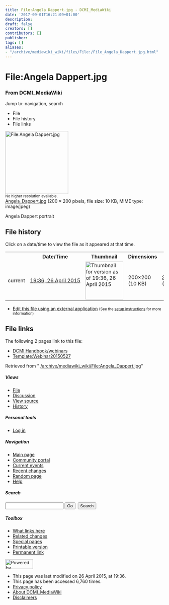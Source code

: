 ```yaml
---
title: File:Angela Dappert.jpg - DCMI_MediaWiki
date: '2017-09-01T16:21:09+01:00'
description: 
draft: false
creators: []
contributors: []
publisher: 
tags: []
aliases:
- "/archive/mediawiki_wiki/files/File:/File_Angela_Dappert.jpg.html"
---
```


<a id="top"></a>
# File:Angela Dappert.jpg

### From DCMI\_MediaWiki

Jump to: navigation, search
<!-- start content -->
- File
- File history
- File links

 [<img alt="File:Angela Dappert.jpg" src="/images/0/07/Angela_Dappert.jpg" width="200" height="200">](/archive/mediawiki_wiki/files/Angela_Dappert.jpg)  
<small>No higher resolution available.</small>  
 [Angela\_Dappert.jpg](/images/0/07/Angela_Dappert.jpg)‎ (200 × 200 pixels, file size: 10 KB, MIME type: image/jpeg)

Angela Dappert portrait

<!-- 
NewPP limit report
Preprocessor node count: 1/1000000
Post-expand include size: 0/2097152 bytes
Template argument size: 0/2097152 bytes
Expensive parser function count: 0/100
-->
## File history

Click on a date/time to view the file as it appeared at that time.

<table class="wikitable filehistory">
  <tr>
    <td></td>
    <th>Date/Time</th>
    <th>Thumbnail</th>
    <th>Dimensions</th>
    <th>User</th>
    <th>Comment</th>
  </tr>
  <tr>
    <td>current</td>
    <td class="filehistory-selected" style="white-space: nowrap;"><a href="/archive/mediawiki_wiki/files/Angela_Dappert.jpg">19:36, 26 April 2015</a></td>
    <td><a href="/images/0/07/Angela_Dappert.jpg"><img alt="Thumbnail for version as of 19:36, 26 April 2015" src="/images/0/07/Angela_Dappert.jpg" width="120" height="120"></a></td>
    <td>200×200 <span style="white-space: nowrap;">(10 KB)</span>
    </td>
    <td>
      <a href="/index.php?title=User:StuartSutton&amp;action=edit&amp;redlink=1" class="new mw-userlink" title="User:StuartSutton (page does not exist)">StuartSutton</a> <span style="white-space: nowrap;"> <span class="mw-usertoollinks">(<a href="/index.php?title=User_talk:StuartSutton&amp;action=edit&amp;redlink=1" class="new" title="User talk:StuartSutton (page does not exist)">Talk</a> | <a href="/index.php/Special:Contributions/StuartSutton" title="Special:Contributions/StuartSutton">contribs</a>)</span></span>
    </td>
    <td> <span class="comment">(Angela Dappert portrait)</span>
    </td>
  </tr>
</table>

  

- [Edit this file using an external application](/index.php?title=File:Angela_Dappert.jpg&action=edit&externaledit=true&mode=file "File:Angela Dappert.jpg") <small>(See the <a href="http://www.mediawiki.org/wiki/Manual:External_editors" class="external text" rel="nofollow">setup instructions</a> for more information)</small>

## File links

The following 2 pages link to this file:

- [DCMI Handbook/webinars](/index.php/DCMI_Handbook/webinars "DCMI Handbook/webinars")
- [Template:Webinar20150527](/index.php/Template:Webinar20150527 "Template:Webinar20150527")

Retrieved from " [/archive/mediawiki_wiki/File:Angela\_Dappert.jpg](/archive/mediawiki_wiki/files/File:/File:Angela_Dappert.jpg.html)"

<!-- end content -->

##### Views

- [File](/archive/mediawiki_wiki/files/File:/File:Angela_Dappert.jpg.html "View the file page [c]")
- [Discussion](/index.php?title=File_talk:Angela_Dappert.jpg&action=edit&redlink=1 "Discussion about the content page [t]")
- [View source](/index.php?title=File:Angela_Dappert.jpg&action=edit "This page is protected.
You can view its source [e]")
- [History](/index.php?title=File:Angela_Dappert.jpg&action=history "Past revisions of this page [h]")

##### Personal tools

- [Log in](/index.php?title=Special:UserLogin&returnto=File:Angela_Dappert.jpg "You are encouraged to log in; however, it is not mandatory [o]")

<script type="text/javascript"> if (window.isMSIE55) fixalpha(); </script>

##### Navigation

- [Main page](/index.php/Main_Page "Visit the main page [z]")
- [Community portal](/index.php/DCMI_MediaWiki:Community_portal "About the project, what you can do, where to find things")
- [Current events](/index.php/DCMI_MediaWiki:Current_events "Find background information on current events")
- [Recent changes](/index.php/Special:RecentChanges "The list of recent changes in the wiki [r]")
- [Random page](/index.php/Special:Random "Load a random page [x]")
- [Help](/index.php/Help:Contents "The place to find out")

##### <label for="searchInput">Search</label>

<form action="/index.php" id="searchform">
				<input type="hidden" name="title" value="Special:Search">
				<input id="searchInput" title="Search DCMI_MediaWiki" accesskey="f" type="search" name="search">
				<input type="submit" name="go" class="searchButton" id="searchGoButton" value="Go" title="Go to a page with this exact name if exists"> 
				<input type="submit" name="fulltext" class="searchButton" id="mw-searchButton" value="Search" title="Search the pages for this text">
			</form>

##### Toolbox

- [What links here](/index.php/Special:WhatLinksHere/File:Angela_Dappert.jpg "List of all wiki pages that link here [j]")
- [Related changes](/index.php/Special:RecentChangesLinked/File:Angela_Dappert.jpg "Recent changes in pages linked from this page [k]")
- [Special pages](/index.php/Special:SpecialPages "List of all special pages [q]")
- [Printable version](/index.php?title=File:Angela_Dappert.jpg&printable=yes "Printable version of this page [p]")
- [Permanent link](/index.php?title=File:Angela_Dappert.jpg&oldid=9541 "Permanent link to this revision of the page")

<!-- end of the left (by default at least) column -->

 [<img src="/skins/common/images/poweredby_mediawiki_88x31.png" height="31" width="88" alt="Powered by MediaWiki">](http://www.mediawiki.org/)

- This page was last modified on 26 April 2015, at 19:36.
- This page has been accessed 6,760 times.
- [Privacy policy](/index.php/DCMI_MediaWiki:Privacy_policy "DCMI MediaWiki:Privacy policy")
- [About DCMI\_MediaWiki](/index.php/DCMI_MediaWiki:About "DCMI MediaWiki:About")
- [Disclaimers](/index.php/DCMI_MediaWiki:General_disclaimer "DCMI MediaWiki:General disclaimer")

<script>if (window.runOnloadHook) runOnloadHook();</script><!-- Served in 0.473 secs. -->
